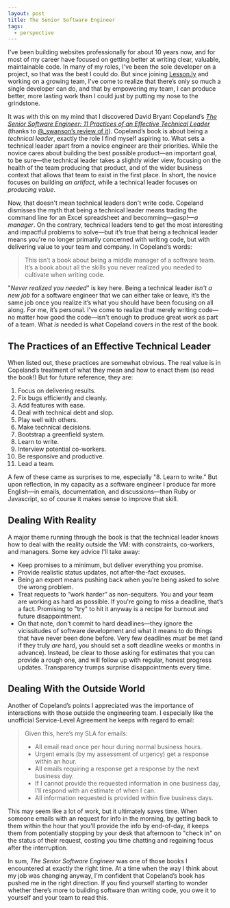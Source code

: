 ```yaml
---
layout: post
title: The Senior Software Engineer
tags:
  - perspective
---
```


I've been building websites professionally for about 10 years now, and for most of my career have focused on getting better at writing clear, valuable, maintainable code. In many of my roles, I've been the sole developer on a project, so that was the best I could do. But since joining [Lesson.ly](http://www.lesson.ly/) and working on a growing team, I've come to realize that there’s only so much a single developer can do, and that by empowering my team, I can produce better, more lasting work than I could just by putting my nose to the grindstone.

<!--more-->

It was with this on my mind that I discovered David Bryant Copeland’s [*The Senior Software Engineer: 11 Practices of an Effective Technical Leader*](http://theseniorsoftwareengineer.com/) (thanks to [@_swanson’s review of it](http://www.mdswanson.com/writeup/2014/07/31/the-senior-software-engineer.html)). Copeland’s book is about being a *technical leader*, exactly the role I find myself aspiring to. What sets a technical leader apart from a novice engineer are their priorities. While the novice cares about building the best possible product—an important goal, to be sure—the technical leader takes a slightly wider view, focusing on the health of the team producing that product, and of the wider business context that allows that team to exist in the first place. In short, the novice focuses on building *an artifact*, while a technical leader focuses on *producing value*.

Now, that doesn't mean technical leaders don't write code. Copeland dismisses the myth that being a technical leader means trading the command line for an Excel spreadsheet and becomming—gasp!—*a manager*. On the contrary, technical leaders tend to get the most interesting and impactful problems to solve—but it’s true that being a technical leader means you're no longer primarily concerned with writing code, but with delivering value to your team and company. In Copeland’s words:

> This isn’t a book about being a middle manager of a software team. It’s a book about all the skills you never realized you needed to cultivate when writing code.

"*Never realized you needed*" is key here. Being a technical leader *isn't a new job* for a software engineer that we can either take or leave, it’s the same job once you realize it’s what you should have been focusing on all along. For me, it’s personal. I've come to realize that merely writing code—no matter how good the code—isn't enough to produce great work as part of a team. What *is* needed is what Copeland covers in the rest of the book.

## The Practices of an Effective Technical Leader

When listed out, these practices are somewhat obvious. The real value is in Copeland’s treatment of what they mean and how to enact them (so read the book!) But for future reference, they are:

1. Focus on delivering results.
2. Fix bugs efficiently and cleanly.
3. Add features with ease.
4. Deal with technical debt and slop.
5. Play well with others.
6. Make technical decisions.
7. Bootstrap a greenfield system.
8. Learn to write.
9. Interview potential co-workers.
10. Be responsive and productive.
11. Lead a team.

A few of these came as surprises to me, especially "8. Learn to write." But upon reflection, in my capacity as a software engineer I produce far more English—in emails, documentation, and discussions—than Ruby or Javascript, so of course it makes sense to improve that skill.

## Dealing With Reality

A major theme running through the book is that the technical leader knows how to deal with the reality outside the VM: with constraints, co-workers, and managers. Some key advice I'll take away:

- Keep promises to a minimum, but deliver everything you promise.
- Provide realistic status updates, not after-the-fact excuses.
- Being an expert means pushing back when you’re being asked to solve the wrong problem.
- Treat requests to “work harder” as non-sequiters. You and your team are working as hard as possible. If you're going to miss a deadline, that’s a fact. Promising to "try" to hit it anyway is a recipe for burnout and future disappointment.
- On that note, don't commit to hard deadlines—they ignore the vicissitudes of software development and what it means to do things that have never been done before. Very few deadlines *must* be met (and if they truly *are* hard, you should set a soft deadline weeks or months in advance). Instead, be clear to those asking for estimates that you can provide a rough one, and will follow up with regular, honest progress updates. Transparency trumps surprise disappointments every time.

## Dealing With the Outside World

Another of Copeland’s points I appreciated was the importance of interactions with those outside the engineering team. I especially like the unofficial Service-Level Agreement he keeps with regard to email:

> Given this, here’s my SLA for emails:
> 
> - All email read once per hour during normal business hours.
> - Urgent emails (by my assessment of urgency) get a response within an hour.
> - All emails requiring a response get a response by the next business day.
> - If I cannot provide the requested information in one business day, I’ll respond with an estimate of when I can.
> - All information requested is provided within five business days.

This may seem like a lot of work, but it ultimately saves time. When someone emails with an request for info in the morning, by getting back to them within the hour that you'll provide the info by end-of-day, it keeps them from potentially stopping by your desk that afternoon to "check in" on the status of their request, costing you time chatting and regaining focus after the interruption.

In sum, *The Senior Software Engineer* was one of those books I encountered at exactly the right time. At a time when the way I think about my job was changing anyway, I'm confident that Copeland’s book has pushed me in the right direction. If you find yourself starting to wonder whether there’s more to building software than writing code, you owe it to yourself and your team to read this.
